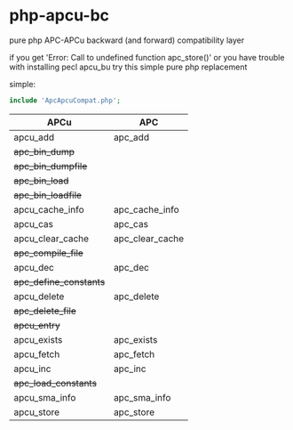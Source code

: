 # php-apcu-bc

pure php APC-APCu backward (and forward) compatibility layer

if you get 'Error: Call to undefined function apc_store()' or you have trouble with installing pecl apcu_bu try this simple pure php replacement

simple:
```php
include 'ApcApcuCompat.php';
```


APCu | APC
---- | ----
apcu_​add         |   apc_​add
 |  ~~apc_​bin_​dump~~
 |  ~~apc_​bin_​dumpfile~~
 |  ~~apc_​bin_​load~~
 |  ~~apc_​bin_​loadfile~~
apcu_​cache_​info |    apc_​cache_​info
apcu_​cas         |   apc_​cas
apcu_​clear_​cache|    apc_​clear_​cache
 | ~~apc_​compile_​file~~
apcu_​dec         |   apc_​dec
 | ~~apc_​define_​constants~~
apcu_​delete      |   apc_​delete
 | ~~apc_​delete_​file~~
~~apcu_​entry~~ |
apcu_​exists      |   apc_​exists|
apcu_​fetch       |   apc_​fetch
apcu_​inc         |   apc_​inc
 | ~~apc_​load_​constants~~
apcu_​sma_​info   |    apc_​sma_​info
apcu_​store       |   apc_​store


